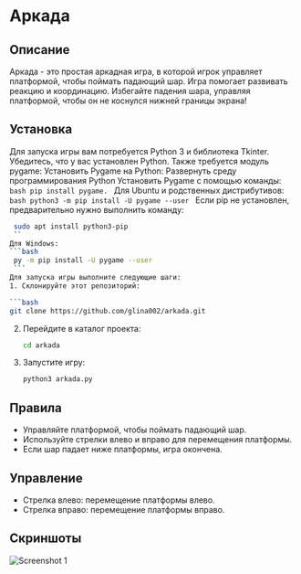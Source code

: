 # Аркада

## Описание
Аркада - это простая аркадная игра, в которой игрок управляет платформой, чтобы поймать падающий шар. Игра помогает развивать реакцию и координацию. Избегайте падения шара, управляя платформой, чтобы он не коснулся нижней границы экрана!

## Установка
Для запуска игры вам потребуется Python 3 и библиотека Tkinter. Убедитесь, что у вас установлен Python.
Также требуется модуль pygame:
   Установить Pygame на Python:
   Развернуть среду программирования Python 
   Установить Pygame с помощью команды:
      ```bash
      pip install pygame.
      ```
   Для Ubuntu и родственных дистрибутивов: 
    ```bash
    python3 -m pip install -U pygame --user
    ```
   Если pip не установлен, предварительно нужно выполнить команду:
   ```bash
    sudo apt install python3-pip
    ``
   Для Windows: 
   ```bash
    py -m pip install -U pygame --user
    ```
Для запуска игры выполните следующие шаги:
1. Склонируйте этот репозиторий:

   ```bash
   git clone https://github.com/glina002/arkada.git
   ```

2. Перейдите в каталог проекта:

   ```bash
   cd arkada
   ```

4. Запустите игру:

   ```bash
   python3 arkada.py
   ```

## Правила
- Управляйте платформой, чтобы поймать падающий шар.
- Используйте стрелки влево и вправо для перемещения платформы.
- Если шар падает ниже платформы, игра окончена.

## Управление
- Стрелка влево: перемещение платформы влево.
- Стрелка вправо: перемещение платформы вправо.

## Скриншоты
![Screenshot 1](screenshot1.png)